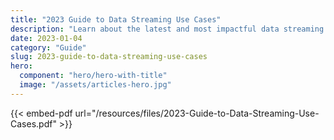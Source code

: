 ```yaml
---
title: "2023 Guide to Data Streaming Use Cases"
description: "Learn about the latest and most impactful data streaming use cases in our 2023 Guide to stay ahead in the field of data management."
date: 2023-01-04
category: "Guide"
slug: 2023-guide-to-data-streaming-use-cases
hero:
  component: "hero/hero-with-title"
  image: "/assets/articles-hero.jpg"
---
```


{{< embed-pdf url="/resources/files/2023-Guide-to-Data-Streaming-Use-Cases.pdf" >}}